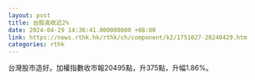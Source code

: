 ```yaml
---
layout: post
title: 台股高收近2%
date: 2024-04-29 14:36:41.000000000 +08:00
link: https://news.rthk.hk/rthk/ch/component/k2/1751027-20240429.htm
categories: rthk
---
```


台灣股市造好。加權指數收市報20495點，升375點，升幅1.86%。
